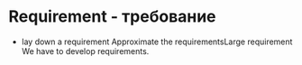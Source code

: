 # Requirement - требование

- lay down a requirement Approximate the requirementsLarge requirement We have to develop requirements.
